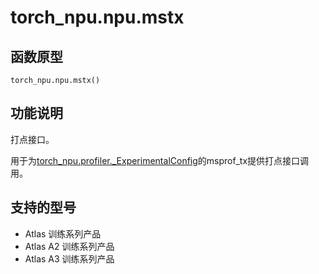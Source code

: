 # torch_npu.npu.mstx

## 函数原型

```
torch_npu.npu.mstx()
```

## 功能说明

打点接口。

用于为[torch_npu.profiler._ExperimentalConfig](torch_npu-profiler-_ExperimentalConfig.md)的msprof_tx提供打点接口调用。

## 支持的型号

- <term> Atlas 训练系列产品</term> 
- <term> Atlas A2 训练系列产品</term> 
- <term> Atlas A3 训练系列产品</term>


